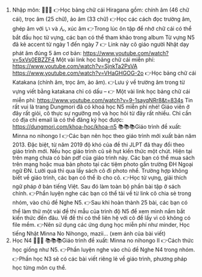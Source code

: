 1. Nhập môn: 🎏🎏🎏
👉Học bảng chữ cái Hiragana gồm: chính âm (46 chữ cái), trọc âm (25 chữ), ảo âm (33 chữ)
👉Học các cách đọc trường âm, ghép âm với い và ん, xúc âm
👉Trong lúc ôn tập để nhớ chữ cái có thể bắt đầu học từ vựng, các bạn có thể tham khảo trong album Từ vựng N5 đã kẻ accent từ ngày 1 đến ngày 7
👉 Link này cô giáo người Nhật dạy phát âm đúng 5 âm cơ bản:
    https://www.youtube.com/watch?v=5xVs0EBZZF4
Một vài link học bảng chữ cái miễn phí:
  https://www.youtube.com/watch?v=SjnkTa2PsVA
  https://www.youtube.com/watch?v=VHaGHGOG-2o
 👉Học bảng chữ cái Katakana (chính âm, trọc âm, ảo âm). 👉Lưu ý về trường âm trong từ vựng viết bằng katakana chỉ có dấu –
👉 Một vài link học bảng chữ cái miễn phí:
https://www.youtube.com/watch?v=9-1sayqNRr8&t=834s
Tin rất vui là trang Dungmori đã có khoá học N5 miễn phí nhé! Giáo viên ở đây rất giỏi, cô thực sự ngưỡng mộ và học hỏi từ đây rất nhiều. Chỉ cần có địa chỉ email là có thể đăng ký học được: https://dungmori.com/khoa-hoc/khoa-n5
📚📚📚Giáo trình đề xuất: Minna no nihongo I
👉Các bạn nên học theo giáo trình mới xuất bản năm 2013. Đặc biệt, từ năm 2019 độ khó của đề thi JLPT đã thay đổi theo giáo trình mới. Nếu học giáo trình cũ sẽ hụt kiến thức một chút. Hiện tại trên mạng chưa có bản pdf của giáo trình này. Các bạn có thể mua sách trên mạng hoặc mua bản photo tại các tiệm photo gần trường ĐH Ngoại ngữ ĐN. Lười quá thì qua lấy sách cô đi photo nhể. Trường hợp không biết về giáo trình, các bạn có thể ib cho cô.
👉Học từ vựng, giải thích ngữ pháp ở bản tiếng Việt. Sau đó làm toàn bộ phần bài tập ở sách chính.
👉Phần luyện nghe các bạn có thể tải về từ link cô chia sẻ trong nhóm, vào chủ đề Nghe N5.
👉Sau khi hoàn thành 25 bài, các bạn có thể làm thử một vài đề thi mẫu của trình độ N5 để xem mình nắm bắt kiến thức đến đâu. Về đề thi có thể liên hệ với cô để lấy vì cô không có file mềm.
👉Nên sử dụng các ứng dụng học miễn phí như minder, Học tiếng Nhật Minna No Nihongo, mazii... (xem ảnh của bài viết)
3. Học N4 🎏🎏🎏
📚📚📚Giáo trình đề xuất: Minna no nihongo II
👉Cách thức học giống như N5.
👉Phần luyện nghe vào chủ đề Nghe N4 trong nhóm.
👉Phần học N3 sẽ có các bài viết riêng lẻ về giáo trình, phương pháp học từng môn cụ thể.
